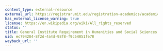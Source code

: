 ```yaml
---
content_type: external-resource
external_url: https://registrar.mit.edu/registration-academics/academic-requirements/hass-requirement
has_external_license_warning: true
license: https://en.wikipedia.org/wiki/All_rights_reserved
status: ''
title: General Institute Requirement in Humanities and Social Sciences
uid: ec794284-8f2d-4a4d-98f8-f9c54051fe70
wayback_url: ''
---
```

